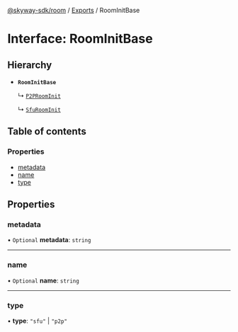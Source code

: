 [@skyway-sdk/room](../README.md) / [Exports](../modules.md) / RoomInitBase

# Interface: RoomInitBase

## Hierarchy

- **`RoomInitBase`**

  ↳ [`P2PRoomInit`](P2PRoomInit.md)

  ↳ [`SfuRoomInit`](SfuRoomInit.md)

## Table of contents

### Properties

- [metadata](RoomInitBase.md#metadata)
- [name](RoomInitBase.md#name)
- [type](RoomInitBase.md#type)

## Properties

### metadata

• `Optional` **metadata**: `string`

___

### name

• `Optional` **name**: `string`

___

### type

• **type**: ``"sfu"`` \| ``"p2p"``
